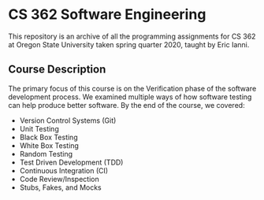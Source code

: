 # CS 362 Software Engineering
This repository is an archive of all the programming assignments for CS 362 at Oregon State University taken spring quarter 2020, taught by Eric Ianni.

## Course Description
The primary focus of this course is on the Verification phase of the software development process. We examined multiple ways of how software testing can help produce better software. By the end of the course, we covered:

- Version Control Systems (Git)
- Unit Testing
- Black Box Testing
- White Box Testing
- Random Testing
- Test Driven Development (TDD)
- Continuous Integration (CI)
- Code Review/Inspection
- Stubs, Fakes, and Mocks
